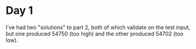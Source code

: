 # Day 1

I've had two "solutions" to part 2, both of which validate on the test input, but one produced 54750 (too high) and the other produced 54702 (too low).
